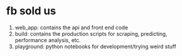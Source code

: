 # fb sold us

1. web_app: contains the api and front end code
2. build: contains the production scripts for scraping, predicting, performance analysis, etc.
3. playground: python notebooks for development/trying weird stuff
